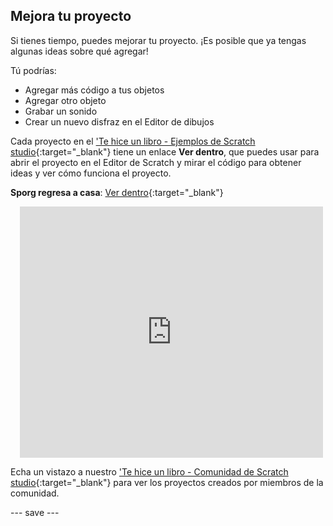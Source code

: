 ## Mejora tu proyecto

Si tienes tiempo, puedes mejorar tu proyecto. ¡Es posible que ya tengas algunas ideas sobre qué agregar!

Tú podrías:
- Agregar más código a tus objetos
- Agregar otro objeto
- Grabar un sonido
- Crear un nuevo disfraz en el Editor de dibujos

Cada proyecto en el ['Te hice un libro - Ejemplos de Scratch studio](https://scratch.mit.edu/studios/29082370){:target="_blank"} tiene un enlace **Ver dentro**, que puedes usar para abrir el proyecto en el Editor de Scratch y mirar el código para obtener ideas y ver cómo funciona el proyecto.

**Sporg regresa a casa**: [Ver dentro](https://scratch.mit.edu/projects/627806862/editor){:target="_blank"}
<div class="scratch-preview" style="margin-left: 15px;">
  <iframe allowtransparency="true" width="485" height="402" src="https://scratch.mit.edu/projects/embed/627806862/?autostart=false" frameborder="0"></iframe>
</div>

Echa un vistazo a nuestro ['Te hice un libro - Comunidad de Scratch studio](https://scratch.mit.edu/studios/29092393/){:target="_blank"} para ver los proyectos creados por miembros de la comunidad.

--- save ---

